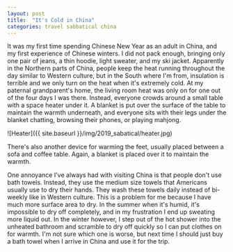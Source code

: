 ```yaml
---
layout: post
title:  "It's Cold in China"
categories: travel sabbatical china
---
```


It was my first time spending Chinese New Year as an adult in China, and my first experience of Chinese winters. I did not pack enough, bringing only one pair of jeans, a thin hoodie, light sweater, and my ski jacket. Apparently in the Northern parts of China, people keep the heat running throughout the day similar to Western culture, but in the South where I'm from, insulation is terrible and we only turn on the heat when it's extremely cold. At my paternal grandparent's home, the living room heat was only on for one out of the four days I was there. Instead, everyone crowds around a small table with a space heater under it. A blanket is put over the surface of the table to maintain the warmth underneath, and everyone sits with their legs under the blanket chatting, browsing their phones, or playing mahjong.

![Heater]({{ site.baseurl }}/img/2019_sabatical/heater.jpg)

There's also another device for warming the feet, usually placed between a sofa and coffee table. Again, a blanket is placed over it to maintain the warmth.

One annoyance I've always had with visiting China is that people don't use bath towels. Instead, they use the medium size towels that Americans usually use to dry their hands. They wash these towels daily instead of bi-weekly like in Western culture. This is a problem for me because I have much more surface area to dry. In the summer when it's humid, it's impossible to dry off completely, and in my frustration I end up sweating more liquid out. In the winter however, I step out of the hot shower into the unheated bathroom and scramble to dry off quickly so I can put clothes on for warmth. I'm not sure which one is worse, but next time I should just buy a bath towel when I arrive in China and use it for the trip.